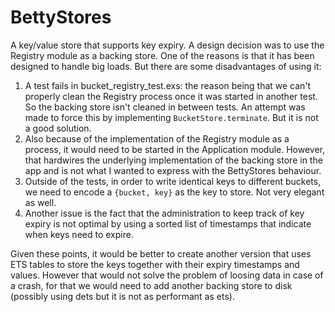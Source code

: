 # BettyStores

A key/value store that supports key expiry. A design decision was to use the Registry module as a backing store. One of the reasons is that it has been designed to handle big loads. But there are some disadvantages of using it:

  1. A test fails in bucket_registry_test.exs: the reason being that we can't properly clean the Registry process once it was started in another test. So the backing store isn't cleaned in between tests. An attempt was made to force this by implementing `BucketStore.terminate`. But it is not a good solution.
  1. Also because of the implementation of the Registry module as a process, it would need to be started in the Application module. However, that hardwires the underlying implementation of the backing store in the app and is not what I wanted to express with the BettyStores behaviour.
  1. Outside of the tests, in order to write identical keys to different buckets, we need to encode a `{bucket, key}` as the key to store. Not very elegant as well.
  1. Another issue is the fact that the administration to keep track of key expiry is not optimal by using a sorted list of timestamps that indicate when keys need to expire.

Given these points, it would be better to create another version that uses ETS tables to store the keys together with their expiry timestamps and values. However that would not solve the problem of loosing data in case of a crash, for that we would need to add another backing store to disk (possibly using dets but it is not as performant as ets).